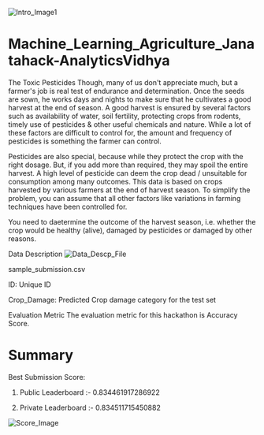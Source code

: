 ![Intro_Image1](https://user-images.githubusercontent.com/84449238/176994987-4a74e210-f12f-417f-891a-bbe625bb8f0b.JPG)

# Machine_Learning_Agriculture_Janatahack-AnalyticsVidhya
The Toxic Pesticides
Though, many of us don't appreciate much, but a farmer's job is real test of endurance and determination. Once the seeds are sown, he works days and nights to make sure that he cultivates a good harvest at the end of season. A good harvest is ensured by several factors such as availability of water, soil fertility, protecting crops from rodents, timely use of pesticides & other useful chemicals and nature. While a lot of these factors are difficult to control for, the amount and frequency of pesticides is something the farmer can control.

Pesticides are also special, because while they protect the crop with the right dosage. But, if you add more than required, they may spoil the entire harvest. A high level of pesticide can deem the crop dead / unsuitable for consumption among many outcomes. This data is based on crops harvested by various farmers at the end of harvest season. To simplify the problem, you can assume that all other factors like variations in farming techniques have been controlled for.

You need to daetermine the outcome of the harvest season, i.e. whether the crop would be healthy (alive), damaged by pesticides or damaged by other reasons.



Data Description
![Data_Descp_File](https://user-images.githubusercontent.com/84449238/176995102-4f83ad9f-7400-43ef-8a3c-f0dfb8469ff3.JPG)

sample_submission.csv

ID: Unique ID

Crop_Damage: Predicted Crop damage category for the test set 

Evaluation Metric
The evaluation metric for this hackathon is Accuracy Score.

# Summary
Best Submission Score:

1) Public Leaderboard :- 0.834461917286922

2) Private Leaderboard :- 0.834511715450882

![Score_Image](https://user-images.githubusercontent.com/84449238/182688650-9de9b683-38be-4e45-8390-3780f367171c.JPG)

